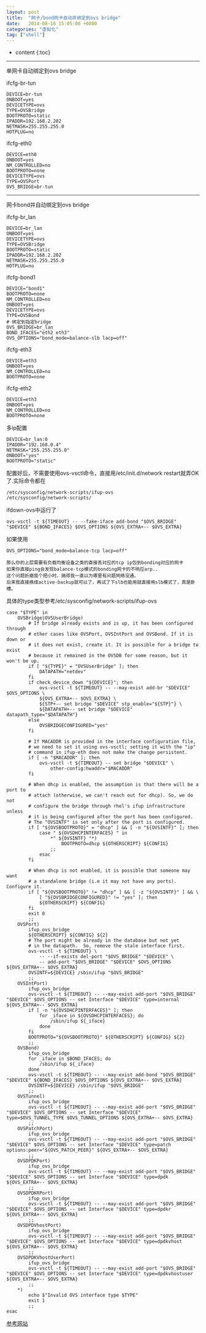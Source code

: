 ```yaml
---
layout: post
title:  "网卡/bond网卡自动并绑定到ovs bridge"
date:   2014-08-16 15:05:00 +0800
categories: "虚拟化"
tag: ["shell"]
---
```


* content
{:toc}


---
单网卡自动绑定到ovs bridge

ifcfg-br-tun

    DEVICE=br-tun
    ONBOOT=yes
    DEVICETYPE=ovs
    TYPE=OVSBridge
    BOOTPROTO=static
    IPADDR=192.168.2.202
    NETMASK=255.255.255.0
    HOTPLUG=no

ifcfg-eth0

    DEVICE=eth0
    ONBOOT=yes
    NM_CONTROLLED=no
    BOOTPROTO=none
    DEVICETYPE=ovs
    TYPE=OVSPort
    OVS_BRIDGE=br-tun


---
网卡bond并自动绑定到ovs bridge


ifcfg-br_lan

    DEVICE=br_lan
    ONBOOT=yes
    DEVICETYPE=ovs
    TYPE=OVSBridge
    BOOTPROTO=static
    IPADDR=192.168.2.202
    NETMASK=255.255.255.0
    HOTPLUG=no


ifcfg-bond1

    DEVICE="bond1"
    BOOTPROTO=none
    NM_CONTROLLED=no
    ONBOOT=yes
    DEVICETYPE=ovs
    TYPE=OVSBond
    # 绑定到指定bridge
    OVS_BRIDGE=br_lan
    BOND_IFACES="eth2 eth3"
    OVS_OPTIONS="bond_mode=balance-slb lacp=off"


ifcfg-eth3

    DEVICE=eth3
    ONBOOT=yes
    NM_CONTROLLED=no
    BOOTPROTO=none


ifcfg-eth2

    DEVICE=eth3
    ONBOOT=yes
    NM_CONTROLLED=no
    BOOTPROTO=none


多ip配置

    DEVICE=br_lan:0
    IPADDR="192.168.0.4"
    NETMASK="255.255.255.0"
    ONBOOT="yes"
    BOOTPROTO="static"



配置好后，不需要使用ovs-vsctl命令，直接用/etc/init.d/network restart就弄OK了.实际命令都在

    /etc/sysconfig/network-scripts/ifup-ovs  
    /etc/sysconfig/network-scripts/

ifdown-ovs中运行了

    ovs-vsctl -t ${TIMEOUT} -- --fake-iface add-bond "$OVS_BRIDGE" "$DEVICE" ${BOND_IFACES} $OVS_OPTIONS ${OVS_EXTRA+-- $OVS_EXTRA}

如果使用

    OVS_OPTIONS="bond_mode=balance-tcp lacp=off"

    那么你的上层需要有负载均衡设备之类的直接丢对应的tcp ip包到bonding对应的网卡
    如果你直接ping会发现balance-tcp模式的bonding网卡的不响应arp..
    这个问题折磨我个把小时，搞得我一直以为哪里有问题网络没通。
    后来我直接换成active-backup就可以了，再试了下slb也能用就直接用slb模式了，真是卧槽。


具体的type类型参考/etc/sysconfig/network-scripts/ifup-ovs

```shell
case "$TYPE" in
	OVSBridge|OVSUserBridge)
		# If bridge already exists and is up, it has been configured through
		# other cases like OVSPort, OVSIntPort and OVSBond. If it is down or
		# it does not exist, create it. It is possible for a bridge to exist
		# because it remained in the OVSDB for some reason, but it won't be up.
		if [ "${TYPE}" = "OVSUserBridge" ]; then
			DATAPATH="netdev"
		fi
		if check_device_down "${DEVICE}"; then
			ovs-vsctl -t ${TIMEOUT} -- --may-exist add-br "$DEVICE" $OVS_OPTIONS \
			${OVS_EXTRA+-- $OVS_EXTRA} \
			${STP+-- set bridge "$DEVICE" stp_enable="${STP}"} \
			${DATAPATH+-- set bridge "$DEVICE" datapath_type="$DATAPATH"}
		else
			OVSBRIDGECONFIGURED="yes"
		fi

		# If MACADDR is provided in the interface configuration file,
		# we need to set it using ovs-vsctl; setting it with the "ip"
		# command in ifup-eth does not make the change persistent.
		if [ -n "$MACADDR" ]; then
			ovs-vsctl -t ${TIMEOUT} -- set bridge "$DEVICE" \
				other-config:hwaddr="$MACADDR"
		fi

		# When dhcp is enabled, the assumption is that there will be a port to
		# attach (otherwise, we can't reach out for dhcp). So, we do not
		# configure the bridge through rhel's ifup infrastructure unless
		# it is being configured after the port has been configured.
		# The "OVSINTF" is set only after the port is configured.
		if [ "${OVSBOOTPROTO}" = "dhcp" ] && [ -n "${OVSINTF}" ]; then
			case " ${OVSDHCPINTERFACES} " in
				*" ${OVSINTF} "*)
					BOOTPROTO=dhcp ${OTHERSCRIPT} ${CONFIG}
				;;
			esac
		fi

		# When dhcp is not enabled, it is possible that someone may want
		# a standalone bridge (i.e it may not have any ports). Configure it.
		if [ "${OVSBOOTPROTO}" != "dhcp" ] && [ -z "${OVSINTF}" ] && \
			[ "${OVSBRIDGECONFIGURED}" != "yes" ]; then
			${OTHERSCRIPT} ${CONFIG}
		fi
		exit 0
		;;
	OVSPort)
		ifup_ovs_bridge
		${OTHERSCRIPT} ${CONFIG} ${2}
		# The port might be already in the database but not yet
		# in the datapath.  So, remove the stale interface first.
		ovs-vsctl -t ${TIMEOUT} \
			-- --if-exists del-port "$OVS_BRIDGE" "$DEVICE" \
			-- add-port "$OVS_BRIDGE" "$DEVICE" $OVS_OPTIONS ${OVS_EXTRA+-- $OVS_EXTRA}
		OVSINTF=${DEVICE} /sbin/ifup "$OVS_BRIDGE"
		;;
	OVSIntPort)
		ifup_ovs_bridge
		ovs-vsctl -t ${TIMEOUT} -- --may-exist add-port "$OVS_BRIDGE" "$DEVICE" $OVS_OPTIONS -- set Interface "$DEVICE" type=internal ${OVS_EXTRA+-- $OVS_EXTRA}
		if [ -n "${OVSDHCPINTERFACES}" ]; then
			for _iface in ${OVSDHCPINTERFACES}; do
				/sbin/ifup ${_iface}
			done
		fi
		BOOTPROTO="${OVSBOOTPROTO}" ${OTHERSCRIPT} ${CONFIG} ${2}
		;;
	OVSBond)
		ifup_ovs_bridge
		for _iface in $BOND_IFACES; do
			/sbin/ifup ${_iface}
		done
		ovs-vsctl -t ${TIMEOUT} -- --may-exist add-bond "$OVS_BRIDGE" "$DEVICE" ${BOND_IFACES} $OVS_OPTIONS ${OVS_EXTRA+-- $OVS_EXTRA}
		OVSINTF=${DEVICE} /sbin/ifup "$OVS_BRIDGE"
		;;
	OVSTunnel)
		ifup_ovs_bridge
		ovs-vsctl -t ${TIMEOUT} -- --may-exist add-port "$OVS_BRIDGE" "$DEVICE" $OVS_OPTIONS -- set Interface "$DEVICE" type=$OVS_TUNNEL_TYPE $OVS_TUNNEL_OPTIONS ${OVS_EXTRA+-- $OVS_EXTRA}
		;;
	OVSPatchPort)
		ifup_ovs_bridge
		ovs-vsctl -t ${TIMEOUT} -- --may-exist add-port "$OVS_BRIDGE" "$DEVICE" $OVS_OPTIONS -- set Interface "$DEVICE" type=patch options:peer="${OVS_PATCH_PEER}" ${OVS_EXTRA+-- $OVS_EXTRA}
		;;
	OVSDPDKPort)
		ifup_ovs_bridge
		ovs-vsctl -t ${TIMEOUT} -- --may-exist add-port "$OVS_BRIDGE" "$DEVICE" $OVS_OPTIONS -- set Interface "$DEVICE" type=dpdk ${OVS_EXTRA+-- $OVS_EXTRA}
		;;
	OVSDPDKRPort)
		ifup_ovs_bridge
		ovs-vsctl -t ${TIMEOUT} -- --may-exist add-port "$OVS_BRIDGE" "$DEVICE" $OVS_OPTIONS -- set Interface "$DEVICE" type=dpdkr ${OVS_EXTRA+-- $OVS_EXTRA}
		;;
	OVSDPDVhostPort)
		ifup_ovs_bridge
		ovs-vsctl -t ${TIMEOUT} -- --may-exist add-port "$OVS_BRIDGE" "$DEVICE" $OVS_OPTIONS -- set Interface "$DEVICE" type=dpdkvhost ${OVS_EXTRA+-- $OVS_EXTRA}
		;;
	OVSDPDKVhostUserPort)
		ifup_ovs_bridge
		ovs-vsctl -t ${TIMEOUT} -- --may-exist add-port "$OVS_BRIDGE" "$DEVICE" $OVS_OPTIONS -- set Interface "$DEVICE" type=dpdkvhostuser ${OVS_EXTRA+-- $OVS_EXTRA}
		;;
	*)
		echo $"Invalid OVS interface type $TYPE"
		exit 1
		;;
esac

```


[参考网站](http://openvswitch.org/pipermail/discuss/2011-October/005845.htm)
